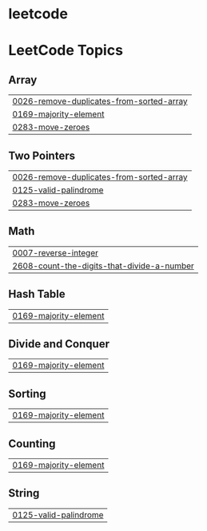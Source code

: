 # leetcode

<!---LeetCode Topics Start-->
# LeetCode Topics
## Array
|  |
| ------- |
| [0026-remove-duplicates-from-sorted-array](https://github.com/Rajeshsaharan/leetcode/tree/master/0026-remove-duplicates-from-sorted-array) |
| [0169-majority-element](https://github.com/Rajeshsaharan/leetcode/tree/master/0169-majority-element) |
| [0283-move-zeroes](https://github.com/Rajeshsaharan/leetcode/tree/master/0283-move-zeroes) |
## Two Pointers
|  |
| ------- |
| [0026-remove-duplicates-from-sorted-array](https://github.com/Rajeshsaharan/leetcode/tree/master/0026-remove-duplicates-from-sorted-array) |
| [0125-valid-palindrome](https://github.com/Rajeshsaharan/leetcode/tree/master/0125-valid-palindrome) |
| [0283-move-zeroes](https://github.com/Rajeshsaharan/leetcode/tree/master/0283-move-zeroes) |
## Math
|  |
| ------- |
| [0007-reverse-integer](https://github.com/Rajeshsaharan/leetcode/tree/master/0007-reverse-integer) |
| [2608-count-the-digits-that-divide-a-number](https://github.com/Rajeshsaharan/leetcode/tree/master/2608-count-the-digits-that-divide-a-number) |
## Hash Table
|  |
| ------- |
| [0169-majority-element](https://github.com/Rajeshsaharan/leetcode/tree/master/0169-majority-element) |
## Divide and Conquer
|  |
| ------- |
| [0169-majority-element](https://github.com/Rajeshsaharan/leetcode/tree/master/0169-majority-element) |
## Sorting
|  |
| ------- |
| [0169-majority-element](https://github.com/Rajeshsaharan/leetcode/tree/master/0169-majority-element) |
## Counting
|  |
| ------- |
| [0169-majority-element](https://github.com/Rajeshsaharan/leetcode/tree/master/0169-majority-element) |
## String
|  |
| ------- |
| [0125-valid-palindrome](https://github.com/Rajeshsaharan/leetcode/tree/master/0125-valid-palindrome) |
<!---LeetCode Topics End-->